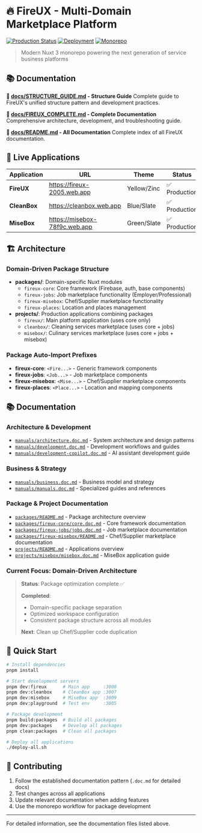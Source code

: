 # 🔥 FireUX - Multi-Domain Marketplace Platform

[![Production Status](https://img.shields.io/badge/Status-Production-green.svg)](https://fireux-2005.web.app)
[![Deployment](https://img.shields.io/badge/Deployment-Automated-blue.svg)](#)
[![Monorepo](https://img.shields.io/badge/Structure-Monorepo-orange.svg)](#)

> Modern Nuxt 3 monorepo powering the next generation of service business platforms

## 📚 Documentation

**📖 [docs/STRUCTURE_GUIDE.md](./docs/STRUCTURE_GUIDE.md) - Structure Guide**
Complete guide to FireUX's unified structure pattern and development practices.

**📖 [docs/FIREUX_COMPLETE.md](./docs/FIREUX_COMPLETE.md) - Complete Documentation**
Comprehensive architecture, development, and troubleshooting guide.

**📖 [docs/README.md](./docs/README.md) - All Documentation**
Complete index of all FireUX documentation.

## 🚀 Live Applications

| Application  | URL                           | Theme       | Status        |
| ------------ | ----------------------------- | ----------- | ------------- |
| **FireUX**   | https://fireux-2005.web.app   | Yellow/Zinc | ✅ Production |
| **CleanBox** | https://cleanbox.web.app      | Blue/Slate  | ✅ Production |
| **MiseBox**  | https://misebox-78f9c.web.app | Green/Slate | ✅ Production |

## 🏗️ Architecture

### Domain-Driven Package Structure

- **packages/**: Domain-specific Nuxt modules
  - `fireux-core`: Core framework (Firebase, auth, base components)
  - `fireux-jobs`: Job marketplace functionality (Employer/Professional)
  - `fireux-misebox`: Chef/Supplier marketplace functionality
  - `fireux-places`: Location and places management
- **projects/**: Production applications combining packages
  - `fireux/`: Main platform application (uses core only)
  - `cleanbox/`: Cleaning services marketplace (uses core + jobs)
  - `misebox/`: Culinary services marketplace (uses core + jobs + misebox)

### Package Auto-Import Prefixes

- **fireux-core**: `<Fire...>` - Generic framework components
- **fireux-jobs**: `<Job...>` - Job marketplace components
- **fireux-misebox**: `<Mise...>` - Chef/Supplier marketplace components
- **fireux-places**: `<Place...>` - Location and mapping components

## 📚 Documentation

### Architecture & Development

- [`manuals/architecture.doc.md`](./manuals/architecture.doc.md) - System architecture and design patterns
- [`manuals/development.doc.md`](./manuals/development.doc.md) - Development workflows and guides
- [`manuals/development-copilot.doc.md`](./manuals/development-copilot.doc.md) - AI assistant development guide

### Business & Strategy

- [`manuals/business.doc.md`](./manuals/business.doc.md) - Business model and strategy
- [`manuals/manuals.doc.md`](./manuals/manuals.doc.md) - Specialized guides and references

### Package & Project Documentation

- [`packages/README.md`](./packages/README.md) - Package architecture overview
- [`packages/fireux-core/core.doc.md`](./packages/fireux-core/core.doc.md) - Core framework documentation
- [`packages/fireux-jobs/jobs.doc.md`](./packages/fireux-jobs/jobs.doc.md) - Job marketplace documentation
- [`packages/fireux-misebox/README.md`](./packages/fireux-misebox/README.md) - Chef/Supplier marketplace documentation
- [`projects/README.md`](./projects/README.md) - Applications overview
- [`projects/misebox/misebox.doc.md`](./projects/misebox/misebox.doc.md) - MiseBox application guide

### Current Focus: Domain-Driven Architecture

> **Status**: Package optimization complete ✅
>
> **Completed**:
>
> - Domain-specific package separation
> - Optimized workspace configuration
> - Consistent package structure across all modules
>
> **Next**: Clean up Chef/Supplier code duplication

## 🚀 Quick Start

```bash
# Install dependencies
pnpm install

# Start development servers
pnpm dev:fireux      # Main app     :3000
pnpm dev:cleanbox    # CleanBox app :3007
pnpm dev:misebox     # MiseBox app  :3009
pnpm dev:playground  # Test env     :3005

# Package development
pnpm build:packages  # Build all packages
pnpm dev:packages    # Develop all packages
pnpm clean:packages  # Clean all packages

# Deploy all applications
./deploy-all.sh
```

## 🤝 Contributing

1. Follow the established documentation pattern (`.doc.md` for detailed docs)
2. Test changes across all applications
3. Update relevant documentation when adding features
4. Use the monorepo workflow for package development

---

For detailed information, see the documentation files listed above.
